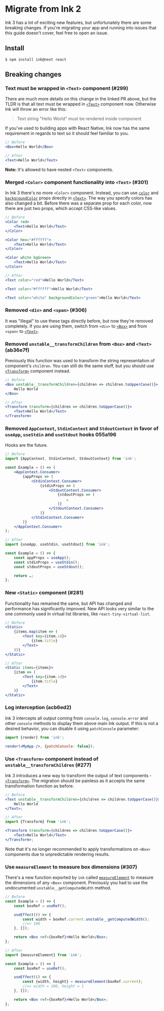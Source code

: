 # Migrate from Ink 2

Ink 3 has a lot of exciting new features, but unfortunately there are some breaking changes.
If you're migrating your app and running into issues that this guide doesn't cover, feel free to open an issue.

## Install

```
$ npm install ink@next react
```

## Breaking changes

### Text must be wrapped in `<Text>` component (#299)

There are much more details on this change in the linked PR above, but the TLDR is that all text must be wrapped in [`<Text>`](https://github.com/vadimdemedes/ink/tree/0efbf248d98e680c266d96b624c56490ae280936#text) component now. Otherwise Ink will throw an error like this:

> Text string "Hello World" must be rendered inside <Text> component

If you've used to building apps with React Native, Ink now has the same requirement in regards to text so it should feel familiar to you.

```jsx
// Before
<Box>Hello World</Box>

// After
<Text>Hello World</Text>
```

**Note:** It's allowed to have nested `<Text>` components.

### Merged `<Color>` component functionality into `<Text>` (#301)

In Ink 3 there's no more `<Color>` component. Instead, you can use [`color`](https://github.com/vadimdemedes/ink/tree/0efbf248d98e680c266d96b624c56490ae280936#color) and [`backgroundColor`](https://github.com/vadimdemedes/ink/tree/0efbf248d98e680c266d96b624c56490ae280936#backgroundcolor) props directly in [`<Text>`](https://github.com/vadimdemedes/ink/tree/0efbf248d98e680c266d96b624c56490ae280936#text). The way you specify colors has also changed a bit. Before there was a separate prop for each color, now there are just two props, which accept CSS-like values.

```jsx
// Before
<Color red>
	<Text>Hello World</Text>
</Color>

<Color hex="#ffffff">
	<Text>Hello World</Text>
</Color>

<Color white bgGreen>
	<Text>Hello World</Text>
</Color>

// After
<Text color="red">Hello World</Text>

<Text color="#ffffff">Hello World</Text>

<Text color="white" backgroundColor="green">Hello World</Text>
```

### Removed `<div>` and `<span>` (#306)

It was "illegal" to use these tags directly before, but now they're removed completely. If you are using them, switch from `<div>` to [`<Box>`](https://github.com/vadimdemedes/ink/tree/0efbf248d98e680c266d96b624c56490ae280936#box) and from `<span>` to [`<Text>`](https://github.com/vadimdemedes/ink/tree/0efbf248d98e680c266d96b624c56490ae280936#text).

### Removed `unstable__transformChildren` from `<Box>` and `<Text>` (ab36e7f)

Previously this function was used to transform the string representation of component's `children`. You can still do the same stuff, but you should use [`<Transform>`](https://github.com/vadimdemedes/ink#transform) component instead.

```jsx
// Before
<Box unstable__transformChildren={children => children.toUpperCase()}>
	Hello World
</Box>

// After
<Transform transform={children => children.toUpperCase()}>
	<Text>Hello World</Text>
</Transform>
```

### Removed `AppContext`, `StdinContext` and `StdoutContext` in favor of `useApp`, `useStdin` and `useStdout` hooks 055a196

Hooks are the future.

```jsx
// Before
import {AppContext, StdinContext, StdoutContext} from 'ink';

const Example = () => (
	<AppContext.Consumer>
		{appProps => (
			<StdinContext.Consumer>
				{stdinProps => (
					<StdoutContext.Consumer>
						{stdoutProps => (
							…
						)}
					</StdoutContext.Consumer>
				)}
			</StdinContext.Consumer>
		)}
	</AppContext.Consumer>
);

// After
import {useApp, useStdin, useStdout} from 'ink';

const Example = () => {
	const appProps = useApp();
	const stdinProps = useStdin();
	const stdoutProps = useStdout();

	return …;
};
```

### New `<Static>` component (#281)

Functionality has remained the same, but API has changed and performance has significantly improved. New API looks very similar to the one commonly used in virtual list libraries, like `react-tiny-virtual-list`.

```jsx
// Before
<Static>
	{items.map(item => (
		<Text key={item.id}>
			{item.title}
		</Text>
	))}
</Static>

// After
<Static items={items}>
	{item => (
		<Text key={item.id}>
			{item.title}
		</Text>
	)}
</Static>
```

### Log interception (acb6ed2)

Ink 3 intercepts all output coming from `console.log`, `console.error` and other `console` methods to display them above main Ink output.
If this is not a desired behavior, you can disable it using `patchConsole` parameter:

```jsx
import {render} from 'ink';

render(<MyApp />, {patchConsole: false});
```

### Use `<Transform>` component instead of `unstable__transformChildren` (#277)

Ink 3 introduces a new way to transform the output of text components - [`<Transform>`](https://github.com/vadimdemedes/ink/tree/0efbf248d98e680c266d96b624c56490ae280936#transform).
The migration should be painless as it accepts the same transformation function as before.

```jsx
// Before
<Text unstable__transformChildren={children => children.toUpperCase()}>
	Hello World
</Text>;

// After
import {Transform} from 'ink';

<Transform transform={children => children.toUpperCase()}>
	<Text>Hello World</Text>
</Transform>;
```

Note that it's no longer recommended to apply transformations on `<Box>` components due to unpredictable rendering results.

### Use `measureElement` to measure box dimensions (#307)

There's a new function exported by `ink` called [`measureElement`](https://github.com/vadimdemedes/ink/tree/0efbf248d98e680c266d96b624c56490ae280936#measureelementref) to measure the dimensions of any `<Box>` component.
Previously you had to use the undocumented `unstable__getComputedWidth` method.

```jsx
// Before
const Example = () => {
	const boxRef = useRef();

	useEffect(() => {
		const width = boxRef.current.unstable__getComputedWidth();
		//=> 100
	}, []);

	return <Box ref={boxRef}>Hello World</Box>;
};

// After
import {measureElement} from 'ink';

const Example = () => {
	const boxRef = useRef();

	useEffect(() => {
		const {width, height} = measureElement(boxRef.current);
		//=> width = 100, height = 1
	}, []);

	return <Box ref={boxRef}>Hello World</Box>;
};
```
